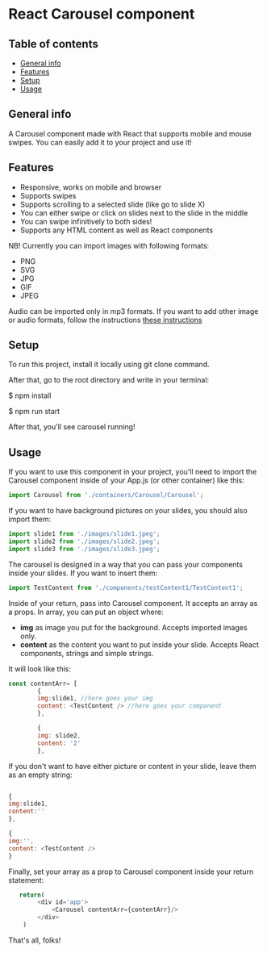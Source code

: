 # React Carousel component

## Table of contents
* [General info](#general-info)
* [Features](#features)
* [Setup](#setup)
* [Usage](#usage)

## General info
A Carousel component made with React that supports mobile and mouse swipes. You can easily add it to your project and use it! 

## Features 
* Responsive, works on mobile and browser
* Supports swipes
* Supports scrolling to a selected slide (like go to slide X)
* You can either swipe or click on slides next to the slide in the middle
* You can swipe infinitively to both sides!
* Supports any HTML content as well as React components

NB! Currently you can import images with following formats:
* PNG
* SVG
* JPG
* GIF
* JPEG

Audio can be imported only in mp3 formats. If you want to add other image or audio formats, follow the instructions [these instructions](https://www.npmjs.com/package/file-loader)

## Setup
To run this project, install it locally using git clone command.

After that, go to the root directory and write in your terminal:

$ npm install

$ npm run start

After that, you'll see carousel running!

## Usage

If you want to use this component in your project, you'll need to import the Carousel component inside of your App.js (or other container) like this: 

```javascript
import Carousel from './containers/Carousel/Carousel';
```
If you want to have background pictures on your slides, you should also import them:

```javascript
import slide1 from './images/slide1.jpeg';
import slide2 from './images/slide2.jpeg';
import slide3 from './images/slide3.jpeg';
```

The carousel is designed in a way that you can pass your components inside your slides. If you want to insert them:

```javascript
import TestContent from './components/testContent1/TestContent1';
```

Inside of your return, pass into Carousel component. It accepts an array as a props. In array, you can put an object where:
* **img** as image you put for the background. Accepts imported images only.
* **content** as the content you want to put inside your slide. Accepts React components, strings and simple strings.

It will look like this: 

```javascript
const contentArr= [
        {
        img:slide1, //here goes your img
        content: <TestContent /> //here goes your component
        },

        {
        img: slide2,
        content: '2'
        },
```
        
If you don't want to have either picture or content in your slide, leave them as an empty string: 

```javascript 

{       
img:slide1,
content:''
},

{
img:'',
content: <TestContent />
}
```

Finally, set your array as a prop to Carousel component inside your return statement: 

```javascript
   return(
        <div id='app'>
            <Carousel contentArr={contentArr}/>
        </div>
    )
```
That's all, folks!
    
